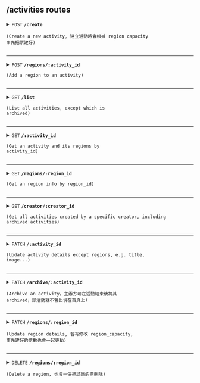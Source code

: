 ## /activities routes

<details>
<summary><code>POST</code> <code><b>/create</b></code> 

<code>(Create a new activity, 建立活動時會根據 region capacity 事先把票建好)</code></summary>

##### Headers

> | key           | value          | description         |
> | ------------- | -------------- | ------------------- |
> | Authorization | `Bearer token` | The JWT token       |

##### Body (application/form-data)

> | key               | required | data type | description                                     |
> | ----------------- | -------- | --------- | ----------------------------------------------- |
> | on_sale_date      | true     | string    | Date when tickets go on sale (ISO 8601 format) |
> | start_time        | true     | string    | Start time of the activity (ISO 8601 format)   |
> | end_time          | true     | string    | End time of the activity (ISO 8601 format)     |
> | title             | true     | string    | Title of the activity                          |
> | content           | true    | string    | Description or content of the activity         |
> | cover_img         | true    | file      | Cover image file                               |
> | price_level_img   | true    | file      | Price level image file                         |
> | arena_id          | true     | string    | UUID of the arena hosting the activity         |
> | regions           | true     | array     | Array of region objects (see below for details) |

##### Region Object (part of `regions` array)
Regions Example (JSON):

```json
[
  {
    "region_name": "VIP",
    "region_price": 300,
    "region_capacity": 100
  },
  {
    "region_name": "General Admission",
    "region_price": 100,
    "region_capacity": 500
  }
]
```

> | key              | required | data type | description                       |
> | ---------------- | -------- | --------- | --------------------------------- |
> | region_name      | true     | string    | Name of the region               |
> | region_price     | true     | number    | Price for the region             |
> | region_capacity  | true     | number    | Capacity of the region (seats)   |
##### Responses

> | http code | content-type       | response                                               |
> | --------- | ------------------ | ------------------------------------------------------ |
> | `201`     | `application/json` | `{"message": "Activity created successfully", "activity": activity(see example below), "regions": region[]}`    |
> | `400`     | `application/json` | `{"error": "Invalid request data"}`                    |
> | `500`     | `application/json` | `{"error": "Internal server error"}`                   |

```json
// activity example
{
    "_id": "uuid",
    "on_sale_date": "2025-01-01T04:00:00.000Z",
    "start_time": "2025-01-20T04:00:00.000Z",
    "end_time": "2025-01-20T07:00:00.000Z",
    "title": "concertABC",
    "content": "qwerasd",
    "cover_img": {
        "type": "Buffer",
        "data": [...]
    },
    "price_level_img": {
        "type": "Buffer",
        "data": [...]
    },
    "arena_id": "uuid",
    "creator_id": "uuid",
    "is_archived": false,
}
```

</details>

---

<details>
<summary><code>POST</code> <code><b>/regions/:activity_id</b></code> 

<code>(Add a region to an activity)</code></summary>

##### Headers

> | key           | value          | description         |
> | ------------- | -------------- | ------------------- |
> | Authorization | `Bearer token` | The JWT token       |

##### Path Parameters

> | key          | required | data type | description                     |
> | ------------ | -------- | --------- | ------------------------------- |
> | activity_id  | true     | string    | UUID of the activity            |

##### Body (application/json)

> | key               | required | data type | description                      |
> | ----------------- | -------- | --------- | -------------------------------- |
> | region_name       | true     | string    | Name of the region              |
> | region_price      | true     | number    | Price for the region            |
> | region_capacity   | true     | number    | Capacity of the region (seats)  |

##### Responses

> | http code | content-type       | response                                               |
> | --------- | ------------------ | ------------------------------------------------------ |
> | `201`     | `application/json` | `{"message": "Region and tickets added successfully", "region":region}` |
> | `400`     | `application/json` | `{"error": "Invalid request data"}`                    |
> | `500`     | `application/json` | `{"error": "Internal server error"}`                   |

</details>

---

<details>
<summary><code>GET</code> <code><b>/list</b></code> 

<code>(List all activities, except which is archived)</code></summary>

##### Query Parameters

> | key      | required | data type | description                         |
> | -------- | -------- | --------- | ----------------------------------- |
> | arena_id | false    | string    | Filter activities by arena UUID     |

##### Responses

> | http code | content-type       | response                                               |
> | --------- | ------------------ | ------------------------------------------------------ |
> | `200`     | `application/json` | `{"activities": activity[]}`                              |
> | `404`     | `application/json` | `{"error": "No activities found"}`                     |
> | `500`     | `application/json` | `{"error": "Internal server error"}`                   |

</details>

---

<details>
<summary><code>GET</code> <code><b>/:activity_id</b></code> 

<code>(Get an activity and its regions by activity_id)</code></summary>

##### Path Parameters

> | key          | required | data type | description                     |
> | ------------ | -------- | --------- | ------------------------------- |
> | activity_id  | true     | string    | UUID of the activity to retrieve |

##### Responses

> | http code | content-type       | response                                                   |
> | --------- | ------------------ | --------------------------------------------------------- |
> | `200`     | `application/json` | `{"message": "Activity and regions retrieved successfully", "activity": activity}` |
> | `404`     | `application/json` | `{"error": "Activity not found"}`                         |
> | `500`     | `application/json` | `{"error": "Internal server error"}`                      |

```json
// 200 response example
{
    "message":"...",
    "activity":
    {
        "_id": "uuid",
        "on_sale_date": "2025-01-01T04:00:00.000Z",
        "start_time": "2025-01-20T04:00:00.000Z",
        "end_time": "2025-01-20T07:00:00.000Z",
        "title": "concertABC",
        "content": "qwerasd",
        "cover_img": {
            "type": "Buffer",
            "data": [...]
        },
        "price_level_img": {
            "type": "Buffer",
            "data": [...]
        },
        "arena_id": "uuid",
        "creator_id": "uuid",
        "is_archived": false,
        "regions": [
            {
                "region_name": "VIP",
                "region_price": 300,
                "region_capacity": 100
            }, 
        ]
    }
}
```

</details>

---

<details>
<summary><code>GET</code> <code><b>/regions/:region_id</b></code> 

<code>(Get an region info by region_id)</code></summary>

##### Path Parameters

> | key          | required | data type | description                     |
> | ------------ | -------- | --------- | ------------------------------- |
> | region_id  | true     | string    | UUID of the region to retrieve |

##### Responses

> | http code | content-type       | response                                                   |
> | --------- | ------------------ | --------------------------------------------------------- |
> | `200`     | `application/json` | `{"message": "Region retrieved successfully", "region": region}` |
> | `404`     | `application/json` | `{"error": "Region not found"}`                         |
> | `500`     | `application/json` | `{"error": "Internal server error"}`                      |


```json
//response example
{
    "message": "Region retrieved successfully",
    "region": {
        "_id": "4e5ad3d3-b8ab-4dd1-9154-d7d07d3295ab",
        "activity_id": "4ccd62ad-4549-4317-8dc8-a08b85e7e492",
        "region_name": "VIP Section",
        "region_price": 3000,
        "region_capacity": 10
    }
}
```
</details>

---

<details> <summary><code>GET</code> <code><b>/creator/:creator_id</b></code> 

<code>(Get all activities created by a specific creator, including archived activities)</code></summary>
### Headers

> | Key           | Value              | Description       |
> | ------------- | ------------------ | ----------------- |
> | Authorization | `Bearer token` | The JWT token       |

### Path Parameters

> | Key          | Required | Data Type | Description                           |
> | ------------ | -------- | --------- | ------------------------------------- |
> | creator_id   | true     | string    | UUID of the creator to filter results |

### Responses

> | HTTP Code | Content-Type       | Response                                                                 |
> | --------- | ------------------ | ------------------------------------------------------------------------ |
> | `200`     | `application/json` | `{"message": "Activities retrieved successfully", "activities": [...]}` |
> | `404`     | `application/json` | `{"error": "No activities found for the given creator"}`                |
> | `500`     | `application/json` | `{"error": "Internal Server Error"}`                                    |

</details>

---

<details>
<summary><code>PATCH</code> <code><b>/:activity_id</b></code> 

<code>(Update activity details except regions, e.g. title, image...)</code></summary>

##### Headers

> | key           | value          | description         |
> | ------------- | -------------- | ------------------- |
> | Authorization | `Bearer token` | The JWT token       |

##### Path Parameters

> | key          | required | data type | description                     |
> | ------------ | -------- | --------- | ------------------------------- |
> | activity_id  | true     | string    | UUID of the activity            |

##### Body (application/json or form-data)

> | key               | required | data type | description                      |
> | ----------------- | -------- | --------- | -------------------------------- |
> | title             | false    | string    | Updated title of the activity   |
> | content           | false    | string    | Updated content of the activity |
> | on_sale_date      | false    | string    | Updated on-sale date (ISO 8601) |
> | start_time        | false    | string    | Updated start time (ISO 8601)   |
> | end_time          | false    | string    | Updated end time (ISO 8601)     |
> | cover_img         | false    | file      | Updated cover image             |
> | price_level_img   | false    | file      | Updated price level image       |

##### Responses

> | http code | content-type       | response                                               |
> | --------- | ------------------ | ------------------------------------------------------ |
> | `200`     | `application/json` | `{"message": "Activity updated successfully", "activity": activity}`    |
> | `400`     | `application/json` | `{"error": "Invalid request data"}`                    |
> | `500`     | `application/json` | `{"error": "Internal server error"}`                   |

</details>

---

<details>
<summary><code>PATCH</code> <code><b>/archive/:activity_id</b></code> 

<code>(Archive an activity，主辦方可在活動結束後將其 archived，該活動就不會出現在首頁上)</code></summary>

##### Headers

> | key           | value          | description         |
> | ------------- | -------------- | ------------------- |
> | Authorization | `Bearer token` | The JWT token       |

##### Path Parameters

> | key          | required | data type | description                     |
> | ------------ | -------- | --------- | ------------------------------- |
> | activity_id  | true     | string    | UUID of the activity            |

##### Responses

> | http code | content-type       | response                                               |
> | --------- | ------------------ | ------------------------------------------------------ |
> | `200`     | `application/json` | `{"message": "Activity archived successfully", ...}`   |
> | `400`     | `application/json` | `{"error": "Activity already archived"}`               |
> | `500`     | `application/json` | `{"error": "Internal server error"}`                   |

</details>

---

<details>
<summary><code>PATCH</code> <code><b>/regions/:region_id</b></code> 

<code>(Update region details, 若有修改 region_capacity, 事先建好的票數也會一起更動)</code></summary>

##### Headers

> | key           | value          | description         |
> | ------------- | -------------- | ------------------- |
> | Authorization | `Bearer token` | The JWT token       |

##### Path Parameters

> | key          | required | data type | description                     |
> | ------------ | -------- | --------- | ------------------------------- |
> | region_id    | true     | string    | UUID of the region              |

##### Body (application/json)

> | key               | required | data type | description                                      |
> | ----------------- | -------- | --------- | ------------------------------------------------ |
> | region_name       | false    | string    | New name of the region                          |
> | region_price      | false    | number    | New price for the region                        |
> | region_capacity   | false    | number    | New capacity of the region (number of seats)    |


##### Responses

> | http code | content-type       | response                                               |
> | --------- | ------------------ | ------------------------------------------------------ |
> | `200`     | `application/json` | `{"message": "Region and tickets updated successfully", "region": region}` |
> | `400`     | `application/json` | `{"error": "Invalid request data or operation not allowed"}` |
> | `403`     | `application/json` | `{"error": "Only the creator can update the region"}`  |
> | `404`     | `application/json` | `{"error": "Region or activity not found"}`            |
> | `500`     | `application/json` | `{"error": "Internal server error"}`                   |

</details>

---

<details>
<summary><code>DELETE</code> <code><b>/regions/:region_id</b></code> 

<code>(Delete a region, 也會一併把該區的票刪除)</code></summary>

##### Headers

> | key           | value          | description         |
> | ------------- | -------------- | ------------------- |
> | Authorization | `Bearer token` | The JWT token       |

##### Path Parameters

> | key          | required | data type | description                     |
> | ------------ | -------- | --------- | ------------------------------- |
> | region_id    | true     | string    | UUID of the region              |

##### Responses

> | http code | content-type       | response                                               |
> | --------- | ------------------ | ------------------------------------------------------ |
> | `200`     | `application/json` | `{"message": "Region and associated tickets deleted successfully", "region": region}` |
> | `400`     | `application/json` | `{"error": "Invalid request data"}`                    |
> | `500`     | `application/json` | `{"error": "Internal server error"}`                   |

</details>